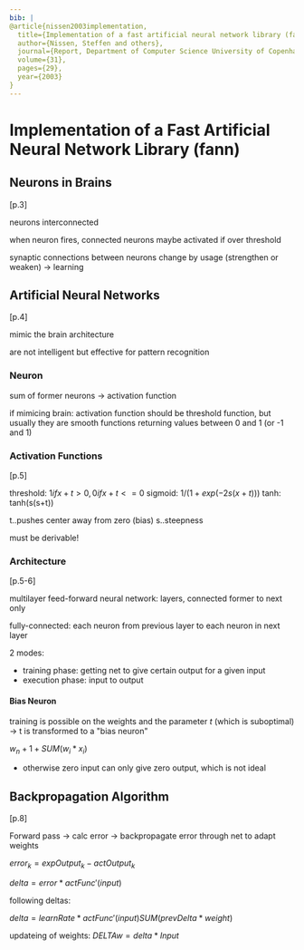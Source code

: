 ```yaml
---
bib: |
@article{nissen2003implementation,
  title={Implementation of a fast artificial neural network library (fann)},
  author={Nissen, Steffen and others},
  journal={Report, Department of Computer Science University of Copenhagen (DIKU)},
  volume={31},
  pages={29},
  year={2003}
}
---
```


# Implementation of a Fast Artificial Neural Network Library (fann)

## Neurons in Brains

[p.3]

neurons interconnected

when neuron fires, connected neurons maybe activated if over threshold

synaptic connections between neurons change by usage (strengthen or weaken) -> learning

## Artificial Neural Networks

[p.4]

mimic the brain architecture

are not intelligent but effective for pattern recognition

### Neuron

sum of former neurons -> activation function

if mimicing brain: activation function should be threshold function,
but usually they are smooth functions returning values between 0 and 1 (or -1 and 1)

### Activation Functions

[p.5]

threshold: $1 if x + t > 0, 0 if x + t <= 0$
sigmoid: $1 / (1 + exp(-2s(x+t)))$
tanh: tanh(s(s+t))

t..pushes center away from zero (bias)
s..steepness

must be derivable!

### Architecture

[p.5-6]

multilayer feed-forward neural network: layers, connected former to next only

fully-connected: each neuron from previous layer to each neuron in next layer

2 modes:
- training phase: getting net to give certain output for a given input
- execution phase: input to output

#### Bias Neuron

training is possible on the weights and the parameter $t$ (which is suboptimal)
-> t is transformed to a "bias neuron"

$w_n+1 + SUM(w_i * x_i)$

- otherwise zero input can only give zero output, which is not ideal

## Backpropagation Algorithm

[p.8]

Forward pass -> calc error -> backpropagate error through net to adapt weights

$error_k = expOutput_k - actOutput_k$

$delta = error * actFunc'(input)$

following deltas:

$delta = learnRate * actFunc'(input) SUM(prevDelta * weight)$

updateing of weights:
$DELTA w = delta * Input$